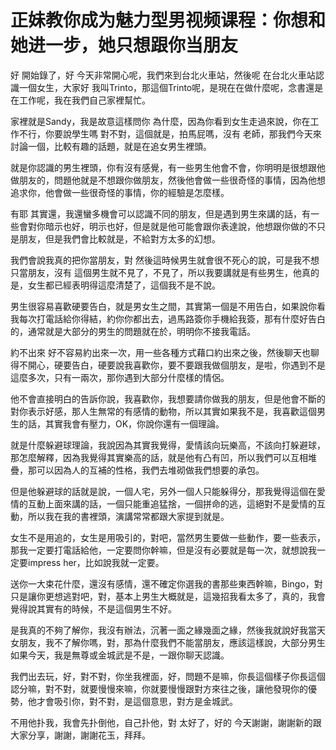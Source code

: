 # 正妹教你成为魅力型男视频课程：你想和她进一步，她只想跟你当朋友

好 開始錄了，好 今天非常開心呢，我們來到台北火車站，然後呢 在台北火車站認識一個女生，大家好 我叫Trinto，那這個Trinto呢，是現在在做什麼呢，念書還是在工作呢，我在我們自己家裡幫忙。

家裡就是Sandy，我是故意這樣問你 為什麼，因為你看到女生走過來說，你在工作不行，你要說學生嗎 對不對，這個就是，拍馬屁嗎，沒有 老師，那我們今天來討論一個，比較有趣的話題，就是在追女男生裡頭。

就是你認識的男生裡頭，你有沒有感覺，有一些男生他會不會，你明明是很想跟他做朋友的，問題他就是不想跟你做朋友，然後他會做一些很奇怪的事情，因為他想追求你，他會做一些很奇怪的事情，你的經驗是怎麼樣。

有耶 其實還，我還蠻多機會可以認識不同的朋友，但是遇到男生來講的話，有一些會對你暗示也好，明示也好，但是就是他可能會跟你表達說，他想跟你做的不只是朋友，但是我們會比較就是，不給對方太多的幻想。

我們會說我真的把你當朋友，對 然後這時候男生就會很不死心的說，可是我不想只當朋友，沒有 這個男生就不見了，不見了，所以我要講就是有些男生，他真的是，女生都已經表明得這麼清楚了，這個我不是不說。

男生很容易喜歡硬要告白，就是男女生之間，其實第一個是不用告白，如果說你看我每次打電話給你得結，約你你都出去，過馬路簽你手機給我簽，那有什麼好告白的，通常就是大部分的男生的問題就在於，明明你不接我電話。

約不出來 好不容易約出來一次，用一些各種方式藉口約出來之後，然後聊天也聊得不開心，硬要告白，硬要說我喜歡你，要不要跟我做個朋友，是啦，你遇到不是這麼多次，只有一兩次，那你遇到大部分什麼樣的情侶。

他不會直接明白的告訴你說，我喜歡你，我想要請你做我的朋友，但是他會不斷的對你表示好感，那人生無常的有感情的動物，所以其實如果我不是，我喜歡這個男生的話，其實我會有壓力，OK，你說你還有一個理論。

就是什麼躲避球理論，我說因為其實我覺得，愛情該向玩樂高，不該向打躲避球，那怎麼解釋，因為我覺得其實樂高的話，就是他有凸有凹，所以我們可以互相堆疊，那可以因為人的互補的性格，我們去堆砌做我們想要的承包。

但是他躲避球的話就是說，一個人宅，另外一個人只能躲得分，那我覺得這個在愛情的互動上面來講的話，一個只能重追猛捨，一個拼命的逃，這絕對不是愛情的互動，所以我在我的書裡頭，演講常常都跟大家提到就是。

女生不是用追的，女生是用吸引的，對吧，當然男生要做一些動作，要一些表示，那我一定要打電話給他，一定要問你幹嘛，但是沒有必要就是每一次，就想說我一定要impress her，比如說我就一定要。

送你一大束花什麼，還沒有感情，還不確定你選我的書那些東西幹嘛，Bingo，對 只是讓你更想逃對吧，對，基本上男生大概就是，這幾招我看太多了，真的，我會覺得說其實有的時候，不是這個男生不好。

是我真的不夠了解你，我沒有辦法，沉著一面之緣幾面之緣，然後我就說好我當天女朋友，我不了解你嗎，對，那為什麼我們不能當朋友，應該這樣說，大部分男生如果今天，我是無尊或金城武是不是，一跟你聊天認識。

我們出去玩，好，對不對，你坐我裡面，好，問題不是嘛，你長這個樣子你長這個認分嘛，對不對，就要慢慢來嘛，你就要慢慢跟對方來往之後，讓他發現你的優勢，他才會吸引你，對不對，是這個意思，對方是金城武。

不用他扑我，我會先扑倒他，自己扑他，對 太好了，好的 今天謝謝，謝謝新的跟大家分享，謝謝，謝謝花玉，拜拜。